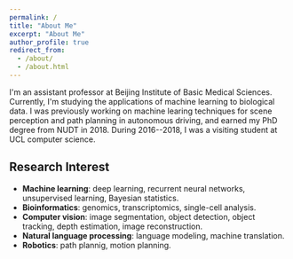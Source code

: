 ```yaml
---
permalink: /
title: "About Me"
excerpt: "About Me"
author_profile: true
redirect_from: 
  - /about/
  - /about.html
---
```



I'm an assistant professor at Beijing Institute of Basic Medical Sciences.
Currently, I'm studying the applications of machine learning to biological data.
I was previously working on machine learing techniques for scene perception and path planning in autonomous driving, and earned my PhD degree from NUDT in 2018.
During 2016--2018, I was a visiting student at UCL computer science.


## Research Interest
* **Machine learning**: deep learning, recurrent neural networks, unsupervised learning, Bayesian statistics.
* **Bioinformatics**: genomics, transcriptomics, single-cell analysis.
* **Computer vision**: image segmentation, object detection, object tracking, depth estimation, image reconstruction.
* **Natural language processing**: language modeling, machine translation.
* **Robotics**: path plannig, motion planning.


